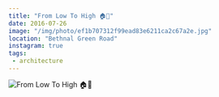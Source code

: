 ```yaml
---
title: "From Low To High 🏠🏢"
date: 2016-07-26
image: "/img/photo/ef1b707312f99ead83e6211ca2c67a2e.jpg"
location: "Bethnal Green Road"
instagram: true
tags:
 - architecture
---
```


![From Low To High 🏠🏢](/img/photo/ef1b707312f99ead83e6211ca2c67a2e.jpg)
